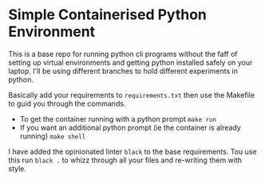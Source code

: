 # Simple Containerised Python Environment

This is a base repo for running python cli programs without the faff of setting up virtual environments and getting python installed safely on your laptop.
I'll be using different branches to hold different experiments in python.

Basically add your requirements to `requirements.txt` then use the Makefile to guid you through the commands.

- To get the container running with a python prompt `make run`
- If you want an additional python prompt (ie the container is already running) `make shell`

I have added the opinionated linter `black` to the base requirements. Tou use this run `black .` to whizz through all your files and re-writing them with style.
